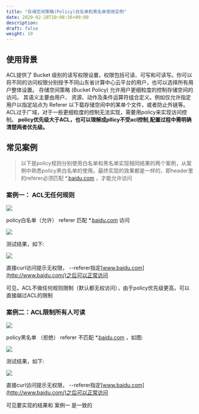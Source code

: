 ```yaml
---
title: "存储空间策略(Policy)白名单和黑名单使用实例"
date: 2020-02-28T10:08:56+09:00
description:
draft: false
weight: 10
---
```



## 使用背景
ACL提供了 Bucket 级别的读写权限设置，权限包括可读、可写和可读写。你可以将不同的访问权限分别授予不同山东省计算中心云平台的用户，也可以选择所有用户整体设置。
存储空间策略 (Bucket Policy) 允许用户更细粒度的控制存储空间的访问。 其语义主要由用户、 资源、动作及条件运算符组合定义。例如仅允许指定用户以指定站点为 Referer 以下载存储空间中的某单个文件，或者防止外链等。
ACL过于广域，对于一些更细粒度的控制无法实现，需要用policy来实现访问控制。
**policy优先级大于ACL，也可以理解成pllicy不受acl控制,配置过程中需明确清楚两者优先级。**

## 常见案例
>以下是policy规则分别使用白名单和黑名单实现相同结果的两个案例，从案例中熟悉policy黑白名单的使用。最终实现的效果都是一样的，即header里的referer必须匹配 *.[baidu.com](http://baidu.com/) ，才能允许访问

### 案例一： ACL无任何规则

![](../_images/policy1.png)

policy白名单（允许） referer 匹配 *.[baidu.com](http://baidu.com/) 访问

![](../_images/policy2.png)

测试结果，如下:

![](../_images/policy3.png)

直接curl访问提示无权限， --referer指定[www.baidu.com](http://www.baidu.com/)之后可以正常访问

可见，ACL不做任何规则限制（默认都无权访问），由于policy优先级更高，可以直接越过ACL的限制



### 案例二：ACL限制所有人可读

![](../_images/policy4.png)

policy黑名单 （拒绝） referer 不匹配 *.[baidu.com](http://baidu.com/) ，如图:

![](../_images/policy5.png)

测试结果，如下:

![](../_images/policy6.png)

直接curl访问提示无权限， --referer指定[www.baidu.com](http://www.baidu.com/)之后可以正常访问

可见要实现的结果和 案例一 是一致的

